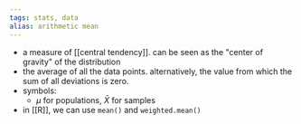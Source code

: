 ```yaml
---
tags: stats, data
alias: arithmetic mean
---
```


- a measure of [[central tendency]]. can be seen as the "center of gravity" of the distribution
- the average of all the data points. alternatively, the value from which the sum of all deviations is zero.
- symbols:
	- $\mu$ for populations, $\bar{X}$ for samples
- in [[R]], we can use `mean()` and `weighted.mean()`